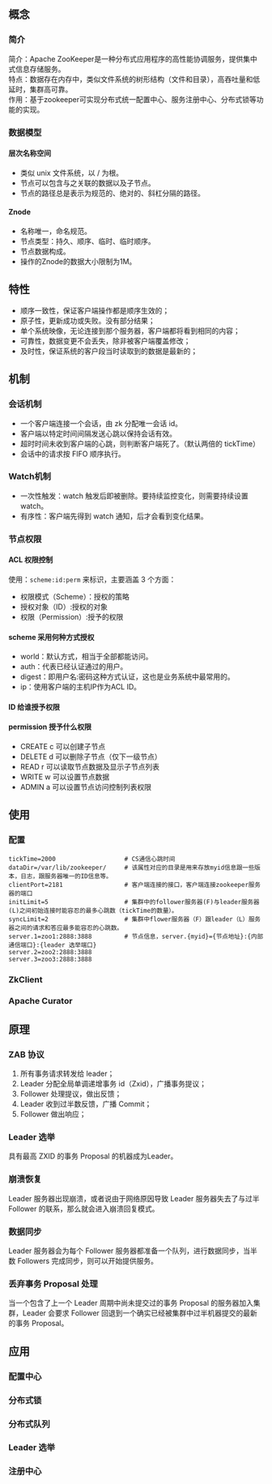 ## 概念
### 简介
简介：Apache ZooKeeper是一种分布式应用程序的高性能协调服务，提供集中式信息存储服务。  
特点：数据存在内存中，类似文件系统的树形结构（文件和目录），高吞吐量和低延时，集群高可靠。  
作用：基于zookeeper可实现分布式统一配置中心、服务注册中心、分布式锁等功能的实现。

### 数据模型
#### 层次名称空间
- 类似 unix 文件系统，以 / 为根。
- 节点可以包含与之关联的数据以及子节点。
- 节点的路径总是表示为规范的、绝对的、斜杠分隔的路径。

#### Znode
- 名称唯一，命名规范。
- 节点类型：持久、顺序、临时、临时顺序。
- 节点数据构成。
- 操作的Znode的数据大小限制为1M。

## 特性
- 顺序一致性，保证客户端操作都是顺序生效的；
- 原子性，更新成功或失败。没有部分结果；
- 单个系统映像，无论连接到那个服务器，客户端都将看到相同的内容；
- 可靠性，数据变更不会丢失，除非被客户端覆盖修改；
- 及时性，保证系统的客户段当时读取到的数据是最新的；

## 机制
### 会话机制
- 一个客户端连接一个会话，由 zk 分配唯一会话 id。
- 客户端以特定时间间隔发送心跳以保持会话有效。
- 超时时间未收到客户端的心跳，则判断客户端死了。（默认两倍的 tickTime）
- 会话中的请求按 FIFO 顺序执行。

### Watch机制
- 一次性触发：watch 触发后即被删除。要持续监控变化，则需要持续设置 watch。
- 有序性：客户端先得到 watch 通知，后才会看到变化结果。

### 节点权限
#### ACL 权限控制
使用：`scheme:id:perm` 来标识，主要涵盖 3 个方面：
- 权限模式（Scheme）：授权的策略
- 授权对象（ID）:授权的对象
- 权限（Permission）:授予的权限

#### scheme  采用何种方式授权
- world：默认方式，相当于全部都能访问。
- auth：代表已经认证通过的用户。
- digest：即用户名:密码这种方式认证，这也是业务系统中最常用的。
- ip：使用客户端的主机IP作为ACL ID。
  
#### ID 给谁授予权限

#### permission 授予什么权限
- CREATE c 可以创建子节点
- DELETE d 可以删除子节点（仅下一级节点）
- READ r 可以读取节点数据及显示子节点列表
- WRITE w 可以设置节点数据
- ADMIN a 可以设置节点访问控制列表权限
  
## 使用
### 配置
```
tickTime=2000					# CS通信心跳时间 
dataDir=/var/lib/zookeeper/		# 该属性对应的目录是用来存放myid信息跟一些版本，日志，跟服务器唯一的ID信息等。
clientPort=2181					# 客户端连接的接口，客户端连接zookeeper服务器的端口
initLimit=5						# 集群中的follower服务器(F)与leader服务器(L)之间初始连接时能容忍的最多心跳数（tickTime的数量）。
syncLimit=2						# 集群中flower服务器（F）跟leader（L）服务器之间的请求和答应最多能容忍的心跳数。
server.1=zoo1:2888:3888			# 节点信息，server.{myid}={节点地址}:{内部通信端口}:{leader 选举端口}
server.2=zoo2:2888:3888
server.3=zoo3:2888:3888
```

### ZkClient
### Apache Curator

## 原理
### ZAB 协议
1. 所有事务请求转发给 leader；
1. Leader 分配全局单调递增事务 id（Zxid），广播事务提议；
1. Follower 处理提议，做出反馈；
1. Leader 收到过半数反馈，广播 Commit；
1. Follower 做出响应；

### Leader 选举
具有最高 ZXID 的事务 Proposal 的机器成为Leader。

### 崩溃恢复
Leader 服务器出现崩溃，或者说由于网络原因导致 Leader 服务器失去了与过半 Follower 的联系，那么就会进入崩溃回复模式。

### 数据同步
Leader 服务器会为每个 Follower 服务器都准备一个队列，进行数据同步，当半数 Followers 完成同步，则可以开始提供服务。

### 丢弃事务 Proposal 处理
当一个包含了上一个 Leader 周期中尚未提交过的事务 Proposal 的服务器加入集群，Leader 会要求 Follower 回退到一个确实已经被集群中过半机器提交的最新的事务 Proposal。

## 应用
### 配置中心
### 分布式锁
### 分布式队列
### Leader 选举
### 注册中心